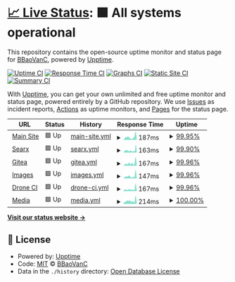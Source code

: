 # [📈 Live Status](https://status.bbaovanc.com): <!--live status--> **🟩 All systems operational**

This repository contains the open-source uptime monitor and status page for [BBaoVanC](https://bbaovanc.com), powered by [Upptime](https://github.com/upptime/upptime).

[![Uptime CI](https://github.com/BBaoVanC/status.bbaovanc.com/workflows/Uptime%20CI/badge.svg)](https://github.com/upptime/upptime/actions?query=workflow%3A%22Uptime+CI%22)
[![Response Time CI](https://github.com/BBaoVanC/status.bbaovanc.com/workflows/Response%20Time%20CI/badge.svg)](https://github.com/upptime/upptime/actions?query=workflow%3A%22Response+Time+CI%22)
[![Graphs CI](https://github.com/BBaoVanC/status.bbaovanc.com/workflows/Graphs%20CI/badge.svg)](https://github.com/upptime/upptime/actions?query=workflow%3A%22Graphs+CI%22)
[![Static Site CI](https://github.com/BBaoVanC/status.bbaovanc.com/workflows/Static%20Site%20CI/badge.svg)](https://github.com/upptime/upptime/actions?query=workflow%3A%22Static+Site+CI%22)
[![Summary CI](https://github.com/BBaoVanC/status.bbaovanc.com/workflows/Summary%20CI/badge.svg)](https://github.com/upptime/upptime/actions?query=workflow%3A%22Summary+CI%22)

With [Upptime](https://upptime.js.org), you can get your own unlimited and free uptime monitor and status page, powered entirely by a GitHub repository. We use [Issues](https://github.com/BBaoVanC/status.bbaovanc.com/issues) as incident reports, [Actions](https://github.com/BBaoVanC/status.bbaovanc.com/actions) as uptime monitors, and [Pages](https://status.bbaovanc.com) for the status page.

<!--start: status pages-->
<!-- This summary is generated by Upptime (https://github.com/upptime/upptime) -->
<!-- Do not edit this manually, your changes will be overwritten -->
<!-- prettier-ignore -->
| URL | Status | History | Response Time | Uptime |
| --- | ------ | ------- | ------------- | ------ |
| <img alt="" src="https://favicons.githubusercontent.com/bbaovanc.com" height="13"> [Main Site](https://bbaovanc.com) | 🟩 Up | [main-site.yml](https://github.com/BBaoVanC/status.bbaovanc.com/commits/HEAD/history/main-site.yml) | <details><summary><img alt="Response time graph" src="./graphs/main-site/response-time-week.png" height="20"> 187ms</summary><br><a href="https://status.bbaovanc.com/history/main-site"><img alt="Response time 253" src="https://img.shields.io/endpoint?url=https%3A%2F%2Fraw.githubusercontent.com%2FBBaoVanC%2Fstatus.bbaovanc.com%2FHEAD%2Fapi%2Fmain-site%2Fresponse-time.json"></a><br><a href="https://status.bbaovanc.com/history/main-site"><img alt="24-hour response time 234" src="https://img.shields.io/endpoint?url=https%3A%2F%2Fraw.githubusercontent.com%2FBBaoVanC%2Fstatus.bbaovanc.com%2FHEAD%2Fapi%2Fmain-site%2Fresponse-time-day.json"></a><br><a href="https://status.bbaovanc.com/history/main-site"><img alt="7-day response time 187" src="https://img.shields.io/endpoint?url=https%3A%2F%2Fraw.githubusercontent.com%2FBBaoVanC%2Fstatus.bbaovanc.com%2FHEAD%2Fapi%2Fmain-site%2Fresponse-time-week.json"></a><br><a href="https://status.bbaovanc.com/history/main-site"><img alt="30-day response time 253" src="https://img.shields.io/endpoint?url=https%3A%2F%2Fraw.githubusercontent.com%2FBBaoVanC%2Fstatus.bbaovanc.com%2FHEAD%2Fapi%2Fmain-site%2Fresponse-time-month.json"></a><br><a href="https://status.bbaovanc.com/history/main-site"><img alt="1-year response time 253" src="https://img.shields.io/endpoint?url=https%3A%2F%2Fraw.githubusercontent.com%2FBBaoVanC%2Fstatus.bbaovanc.com%2FHEAD%2Fapi%2Fmain-site%2Fresponse-time-year.json"></a></details> | <details><summary><a href="https://status.bbaovanc.com/history/main-site">99.95%</a></summary><a href="https://status.bbaovanc.com/history/main-site"><img alt="All-time uptime 99.95%" src="https://img.shields.io/endpoint?url=https%3A%2F%2Fraw.githubusercontent.com%2FBBaoVanC%2Fstatus.bbaovanc.com%2FHEAD%2Fapi%2Fmain-site%2Fuptime.json"></a><br><a href="https://status.bbaovanc.com/history/main-site"><img alt="24-hour uptime 100.00%" src="https://img.shields.io/endpoint?url=https%3A%2F%2Fraw.githubusercontent.com%2FBBaoVanC%2Fstatus.bbaovanc.com%2FHEAD%2Fapi%2Fmain-site%2Fuptime-day.json"></a><br><a href="https://status.bbaovanc.com/history/main-site"><img alt="7-day uptime 99.95%" src="https://img.shields.io/endpoint?url=https%3A%2F%2Fraw.githubusercontent.com%2FBBaoVanC%2Fstatus.bbaovanc.com%2FHEAD%2Fapi%2Fmain-site%2Fuptime-week.json"></a><br><a href="https://status.bbaovanc.com/history/main-site"><img alt="30-day uptime 99.95%" src="https://img.shields.io/endpoint?url=https%3A%2F%2Fraw.githubusercontent.com%2FBBaoVanC%2Fstatus.bbaovanc.com%2FHEAD%2Fapi%2Fmain-site%2Fuptime-month.json"></a><br><a href="https://status.bbaovanc.com/history/main-site"><img alt="1-year uptime 99.95%" src="https://img.shields.io/endpoint?url=https%3A%2F%2Fraw.githubusercontent.com%2FBBaoVanC%2Fstatus.bbaovanc.com%2FHEAD%2Fapi%2Fmain-site%2Fuptime-year.json"></a></details>
| <img alt="" src="https://favicons.githubusercontent.com/searx.bbaovanc.com" height="13"> [Searx](https://searx.bbaovanc.com) | 🟩 Up | [searx.yml](https://github.com/BBaoVanC/status.bbaovanc.com/commits/HEAD/history/searx.yml) | <details><summary><img alt="Response time graph" src="./graphs/searx/response-time-week.png" height="20"> 163ms</summary><br><a href="https://status.bbaovanc.com/history/searx"><img alt="Response time 238" src="https://img.shields.io/endpoint?url=https%3A%2F%2Fraw.githubusercontent.com%2FBBaoVanC%2Fstatus.bbaovanc.com%2FHEAD%2Fapi%2Fsearx%2Fresponse-time.json"></a><br><a href="https://status.bbaovanc.com/history/searx"><img alt="24-hour response time 166" src="https://img.shields.io/endpoint?url=https%3A%2F%2Fraw.githubusercontent.com%2FBBaoVanC%2Fstatus.bbaovanc.com%2FHEAD%2Fapi%2Fsearx%2Fresponse-time-day.json"></a><br><a href="https://status.bbaovanc.com/history/searx"><img alt="7-day response time 163" src="https://img.shields.io/endpoint?url=https%3A%2F%2Fraw.githubusercontent.com%2FBBaoVanC%2Fstatus.bbaovanc.com%2FHEAD%2Fapi%2Fsearx%2Fresponse-time-week.json"></a><br><a href="https://status.bbaovanc.com/history/searx"><img alt="30-day response time 238" src="https://img.shields.io/endpoint?url=https%3A%2F%2Fraw.githubusercontent.com%2FBBaoVanC%2Fstatus.bbaovanc.com%2FHEAD%2Fapi%2Fsearx%2Fresponse-time-month.json"></a><br><a href="https://status.bbaovanc.com/history/searx"><img alt="1-year response time 238" src="https://img.shields.io/endpoint?url=https%3A%2F%2Fraw.githubusercontent.com%2FBBaoVanC%2Fstatus.bbaovanc.com%2FHEAD%2Fapi%2Fsearx%2Fresponse-time-year.json"></a></details> | <details><summary><a href="https://status.bbaovanc.com/history/searx">99.90%</a></summary><a href="https://status.bbaovanc.com/history/searx"><img alt="All-time uptime 99.76%" src="https://img.shields.io/endpoint?url=https%3A%2F%2Fraw.githubusercontent.com%2FBBaoVanC%2Fstatus.bbaovanc.com%2FHEAD%2Fapi%2Fsearx%2Fuptime.json"></a><br><a href="https://status.bbaovanc.com/history/searx"><img alt="24-hour uptime 100.00%" src="https://img.shields.io/endpoint?url=https%3A%2F%2Fraw.githubusercontent.com%2FBBaoVanC%2Fstatus.bbaovanc.com%2FHEAD%2Fapi%2Fsearx%2Fuptime-day.json"></a><br><a href="https://status.bbaovanc.com/history/searx"><img alt="7-day uptime 99.90%" src="https://img.shields.io/endpoint?url=https%3A%2F%2Fraw.githubusercontent.com%2FBBaoVanC%2Fstatus.bbaovanc.com%2FHEAD%2Fapi%2Fsearx%2Fuptime-week.json"></a><br><a href="https://status.bbaovanc.com/history/searx"><img alt="30-day uptime 99.76%" src="https://img.shields.io/endpoint?url=https%3A%2F%2Fraw.githubusercontent.com%2FBBaoVanC%2Fstatus.bbaovanc.com%2FHEAD%2Fapi%2Fsearx%2Fuptime-month.json"></a><br><a href="https://status.bbaovanc.com/history/searx"><img alt="1-year uptime 99.76%" src="https://img.shields.io/endpoint?url=https%3A%2F%2Fraw.githubusercontent.com%2FBBaoVanC%2Fstatus.bbaovanc.com%2FHEAD%2Fapi%2Fsearx%2Fuptime-year.json"></a></details>
| <img alt="" src="https://favicons.githubusercontent.com/git.bbaovanc.com" height="13"> [Gitea](https://git.bbaovanc.com) | 🟩 Up | [gitea.yml](https://github.com/BBaoVanC/status.bbaovanc.com/commits/HEAD/history/gitea.yml) | <details><summary><img alt="Response time graph" src="./graphs/gitea/response-time-week.png" height="20"> 167ms</summary><br><a href="https://status.bbaovanc.com/history/gitea"><img alt="Response time 256" src="https://img.shields.io/endpoint?url=https%3A%2F%2Fraw.githubusercontent.com%2FBBaoVanC%2Fstatus.bbaovanc.com%2FHEAD%2Fapi%2Fgitea%2Fresponse-time.json"></a><br><a href="https://status.bbaovanc.com/history/gitea"><img alt="24-hour response time 163" src="https://img.shields.io/endpoint?url=https%3A%2F%2Fraw.githubusercontent.com%2FBBaoVanC%2Fstatus.bbaovanc.com%2FHEAD%2Fapi%2Fgitea%2Fresponse-time-day.json"></a><br><a href="https://status.bbaovanc.com/history/gitea"><img alt="7-day response time 167" src="https://img.shields.io/endpoint?url=https%3A%2F%2Fraw.githubusercontent.com%2FBBaoVanC%2Fstatus.bbaovanc.com%2FHEAD%2Fapi%2Fgitea%2Fresponse-time-week.json"></a><br><a href="https://status.bbaovanc.com/history/gitea"><img alt="30-day response time 256" src="https://img.shields.io/endpoint?url=https%3A%2F%2Fraw.githubusercontent.com%2FBBaoVanC%2Fstatus.bbaovanc.com%2FHEAD%2Fapi%2Fgitea%2Fresponse-time-month.json"></a><br><a href="https://status.bbaovanc.com/history/gitea"><img alt="1-year response time 256" src="https://img.shields.io/endpoint?url=https%3A%2F%2Fraw.githubusercontent.com%2FBBaoVanC%2Fstatus.bbaovanc.com%2FHEAD%2Fapi%2Fgitea%2Fresponse-time-year.json"></a></details> | <details><summary><a href="https://status.bbaovanc.com/history/gitea">99.96%</a></summary><a href="https://status.bbaovanc.com/history/gitea"><img alt="All-time uptime 99.95%" src="https://img.shields.io/endpoint?url=https%3A%2F%2Fraw.githubusercontent.com%2FBBaoVanC%2Fstatus.bbaovanc.com%2FHEAD%2Fapi%2Fgitea%2Fuptime.json"></a><br><a href="https://status.bbaovanc.com/history/gitea"><img alt="24-hour uptime 100.00%" src="https://img.shields.io/endpoint?url=https%3A%2F%2Fraw.githubusercontent.com%2FBBaoVanC%2Fstatus.bbaovanc.com%2FHEAD%2Fapi%2Fgitea%2Fuptime-day.json"></a><br><a href="https://status.bbaovanc.com/history/gitea"><img alt="7-day uptime 99.96%" src="https://img.shields.io/endpoint?url=https%3A%2F%2Fraw.githubusercontent.com%2FBBaoVanC%2Fstatus.bbaovanc.com%2FHEAD%2Fapi%2Fgitea%2Fuptime-week.json"></a><br><a href="https://status.bbaovanc.com/history/gitea"><img alt="30-day uptime 99.95%" src="https://img.shields.io/endpoint?url=https%3A%2F%2Fraw.githubusercontent.com%2FBBaoVanC%2Fstatus.bbaovanc.com%2FHEAD%2Fapi%2Fgitea%2Fuptime-month.json"></a><br><a href="https://status.bbaovanc.com/history/gitea"><img alt="1-year uptime 99.95%" src="https://img.shields.io/endpoint?url=https%3A%2F%2Fraw.githubusercontent.com%2FBBaoVanC%2Fstatus.bbaovanc.com%2FHEAD%2Fapi%2Fgitea%2Fuptime-year.json"></a></details>
| <img alt="" src="https://favicons.githubusercontent.com/img.bbaovanc.com" height="13"> [Images](https://img.bbaovanc.com) | 🟩 Up | [images.yml](https://github.com/BBaoVanC/status.bbaovanc.com/commits/HEAD/history/images.yml) | <details><summary><img alt="Response time graph" src="./graphs/images/response-time-week.png" height="20"> 147ms</summary><br><a href="https://status.bbaovanc.com/history/images"><img alt="Response time 239" src="https://img.shields.io/endpoint?url=https%3A%2F%2Fraw.githubusercontent.com%2FBBaoVanC%2Fstatus.bbaovanc.com%2FHEAD%2Fapi%2Fimages%2Fresponse-time.json"></a><br><a href="https://status.bbaovanc.com/history/images"><img alt="24-hour response time 149" src="https://img.shields.io/endpoint?url=https%3A%2F%2Fraw.githubusercontent.com%2FBBaoVanC%2Fstatus.bbaovanc.com%2FHEAD%2Fapi%2Fimages%2Fresponse-time-day.json"></a><br><a href="https://status.bbaovanc.com/history/images"><img alt="7-day response time 147" src="https://img.shields.io/endpoint?url=https%3A%2F%2Fraw.githubusercontent.com%2FBBaoVanC%2Fstatus.bbaovanc.com%2FHEAD%2Fapi%2Fimages%2Fresponse-time-week.json"></a><br><a href="https://status.bbaovanc.com/history/images"><img alt="30-day response time 239" src="https://img.shields.io/endpoint?url=https%3A%2F%2Fraw.githubusercontent.com%2FBBaoVanC%2Fstatus.bbaovanc.com%2FHEAD%2Fapi%2Fimages%2Fresponse-time-month.json"></a><br><a href="https://status.bbaovanc.com/history/images"><img alt="1-year response time 239" src="https://img.shields.io/endpoint?url=https%3A%2F%2Fraw.githubusercontent.com%2FBBaoVanC%2Fstatus.bbaovanc.com%2FHEAD%2Fapi%2Fimages%2Fresponse-time-year.json"></a></details> | <details><summary><a href="https://status.bbaovanc.com/history/images">99.96%</a></summary><a href="https://status.bbaovanc.com/history/images"><img alt="All-time uptime 99.95%" src="https://img.shields.io/endpoint?url=https%3A%2F%2Fraw.githubusercontent.com%2FBBaoVanC%2Fstatus.bbaovanc.com%2FHEAD%2Fapi%2Fimages%2Fuptime.json"></a><br><a href="https://status.bbaovanc.com/history/images"><img alt="24-hour uptime 100.00%" src="https://img.shields.io/endpoint?url=https%3A%2F%2Fraw.githubusercontent.com%2FBBaoVanC%2Fstatus.bbaovanc.com%2FHEAD%2Fapi%2Fimages%2Fuptime-day.json"></a><br><a href="https://status.bbaovanc.com/history/images"><img alt="7-day uptime 99.96%" src="https://img.shields.io/endpoint?url=https%3A%2F%2Fraw.githubusercontent.com%2FBBaoVanC%2Fstatus.bbaovanc.com%2FHEAD%2Fapi%2Fimages%2Fuptime-week.json"></a><br><a href="https://status.bbaovanc.com/history/images"><img alt="30-day uptime 99.95%" src="https://img.shields.io/endpoint?url=https%3A%2F%2Fraw.githubusercontent.com%2FBBaoVanC%2Fstatus.bbaovanc.com%2FHEAD%2Fapi%2Fimages%2Fuptime-month.json"></a><br><a href="https://status.bbaovanc.com/history/images"><img alt="1-year uptime 99.95%" src="https://img.shields.io/endpoint?url=https%3A%2F%2Fraw.githubusercontent.com%2FBBaoVanC%2Fstatus.bbaovanc.com%2FHEAD%2Fapi%2Fimages%2Fuptime-year.json"></a></details>
| <img alt="" src="https://favicons.githubusercontent.com/drone.bbaovanc.com" height="13"> [Drone CI](https://drone.bbaovanc.com/bbaovanc/pynamegen) | 🟩 Up | [drone-ci.yml](https://github.com/BBaoVanC/status.bbaovanc.com/commits/HEAD/history/drone-ci.yml) | <details><summary><img alt="Response time graph" src="./graphs/drone-ci/response-time-week.png" height="20"> 167ms</summary><br><a href="https://status.bbaovanc.com/history/drone-ci"><img alt="Response time 203" src="https://img.shields.io/endpoint?url=https%3A%2F%2Fraw.githubusercontent.com%2FBBaoVanC%2Fstatus.bbaovanc.com%2FHEAD%2Fapi%2Fdrone-ci%2Fresponse-time.json"></a><br><a href="https://status.bbaovanc.com/history/drone-ci"><img alt="24-hour response time 146" src="https://img.shields.io/endpoint?url=https%3A%2F%2Fraw.githubusercontent.com%2FBBaoVanC%2Fstatus.bbaovanc.com%2FHEAD%2Fapi%2Fdrone-ci%2Fresponse-time-day.json"></a><br><a href="https://status.bbaovanc.com/history/drone-ci"><img alt="7-day response time 167" src="https://img.shields.io/endpoint?url=https%3A%2F%2Fraw.githubusercontent.com%2FBBaoVanC%2Fstatus.bbaovanc.com%2FHEAD%2Fapi%2Fdrone-ci%2Fresponse-time-week.json"></a><br><a href="https://status.bbaovanc.com/history/drone-ci"><img alt="30-day response time 203" src="https://img.shields.io/endpoint?url=https%3A%2F%2Fraw.githubusercontent.com%2FBBaoVanC%2Fstatus.bbaovanc.com%2FHEAD%2Fapi%2Fdrone-ci%2Fresponse-time-month.json"></a><br><a href="https://status.bbaovanc.com/history/drone-ci"><img alt="1-year response time 203" src="https://img.shields.io/endpoint?url=https%3A%2F%2Fraw.githubusercontent.com%2FBBaoVanC%2Fstatus.bbaovanc.com%2FHEAD%2Fapi%2Fdrone-ci%2Fresponse-time-year.json"></a></details> | <details><summary><a href="https://status.bbaovanc.com/history/drone-ci">99.96%</a></summary><a href="https://status.bbaovanc.com/history/drone-ci"><img alt="All-time uptime 99.96%" src="https://img.shields.io/endpoint?url=https%3A%2F%2Fraw.githubusercontent.com%2FBBaoVanC%2Fstatus.bbaovanc.com%2FHEAD%2Fapi%2Fdrone-ci%2Fuptime.json"></a><br><a href="https://status.bbaovanc.com/history/drone-ci"><img alt="24-hour uptime 100.00%" src="https://img.shields.io/endpoint?url=https%3A%2F%2Fraw.githubusercontent.com%2FBBaoVanC%2Fstatus.bbaovanc.com%2FHEAD%2Fapi%2Fdrone-ci%2Fuptime-day.json"></a><br><a href="https://status.bbaovanc.com/history/drone-ci"><img alt="7-day uptime 99.96%" src="https://img.shields.io/endpoint?url=https%3A%2F%2Fraw.githubusercontent.com%2FBBaoVanC%2Fstatus.bbaovanc.com%2FHEAD%2Fapi%2Fdrone-ci%2Fuptime-week.json"></a><br><a href="https://status.bbaovanc.com/history/drone-ci"><img alt="30-day uptime 99.96%" src="https://img.shields.io/endpoint?url=https%3A%2F%2Fraw.githubusercontent.com%2FBBaoVanC%2Fstatus.bbaovanc.com%2FHEAD%2Fapi%2Fdrone-ci%2Fuptime-month.json"></a><br><a href="https://status.bbaovanc.com/history/drone-ci"><img alt="1-year uptime 99.96%" src="https://img.shields.io/endpoint?url=https%3A%2F%2Fraw.githubusercontent.com%2FBBaoVanC%2Fstatus.bbaovanc.com%2FHEAD%2Fapi%2Fdrone-ci%2Fuptime-year.json"></a></details>
| <img alt="" src="https://favicons.githubusercontent.com/media.bbaovanc.com" height="13"> [Media](https://media.bbaovanc.com/test) | 🟩 Up | [media.yml](https://github.com/BBaoVanC/status.bbaovanc.com/commits/HEAD/history/media.yml) | <details><summary><img alt="Response time graph" src="./graphs/media/response-time-week.png" height="20"> 214ms</summary><br><a href="https://status.bbaovanc.com/history/media"><img alt="Response time 237" src="https://img.shields.io/endpoint?url=https%3A%2F%2Fraw.githubusercontent.com%2FBBaoVanC%2Fstatus.bbaovanc.com%2FHEAD%2Fapi%2Fmedia%2Fresponse-time.json"></a><br><a href="https://status.bbaovanc.com/history/media"><img alt="24-hour response time 175" src="https://img.shields.io/endpoint?url=https%3A%2F%2Fraw.githubusercontent.com%2FBBaoVanC%2Fstatus.bbaovanc.com%2FHEAD%2Fapi%2Fmedia%2Fresponse-time-day.json"></a><br><a href="https://status.bbaovanc.com/history/media"><img alt="7-day response time 214" src="https://img.shields.io/endpoint?url=https%3A%2F%2Fraw.githubusercontent.com%2FBBaoVanC%2Fstatus.bbaovanc.com%2FHEAD%2Fapi%2Fmedia%2Fresponse-time-week.json"></a><br><a href="https://status.bbaovanc.com/history/media"><img alt="30-day response time 237" src="https://img.shields.io/endpoint?url=https%3A%2F%2Fraw.githubusercontent.com%2FBBaoVanC%2Fstatus.bbaovanc.com%2FHEAD%2Fapi%2Fmedia%2Fresponse-time-month.json"></a><br><a href="https://status.bbaovanc.com/history/media"><img alt="1-year response time 237" src="https://img.shields.io/endpoint?url=https%3A%2F%2Fraw.githubusercontent.com%2FBBaoVanC%2Fstatus.bbaovanc.com%2FHEAD%2Fapi%2Fmedia%2Fresponse-time-year.json"></a></details> | <details><summary><a href="https://status.bbaovanc.com/history/media">100.00%</a></summary><a href="https://status.bbaovanc.com/history/media"><img alt="All-time uptime 99.97%" src="https://img.shields.io/endpoint?url=https%3A%2F%2Fraw.githubusercontent.com%2FBBaoVanC%2Fstatus.bbaovanc.com%2FHEAD%2Fapi%2Fmedia%2Fuptime.json"></a><br><a href="https://status.bbaovanc.com/history/media"><img alt="24-hour uptime 100.00%" src="https://img.shields.io/endpoint?url=https%3A%2F%2Fraw.githubusercontent.com%2FBBaoVanC%2Fstatus.bbaovanc.com%2FHEAD%2Fapi%2Fmedia%2Fuptime-day.json"></a><br><a href="https://status.bbaovanc.com/history/media"><img alt="7-day uptime 100.00%" src="https://img.shields.io/endpoint?url=https%3A%2F%2Fraw.githubusercontent.com%2FBBaoVanC%2Fstatus.bbaovanc.com%2FHEAD%2Fapi%2Fmedia%2Fuptime-week.json"></a><br><a href="https://status.bbaovanc.com/history/media"><img alt="30-day uptime 99.97%" src="https://img.shields.io/endpoint?url=https%3A%2F%2Fraw.githubusercontent.com%2FBBaoVanC%2Fstatus.bbaovanc.com%2FHEAD%2Fapi%2Fmedia%2Fuptime-month.json"></a><br><a href="https://status.bbaovanc.com/history/media"><img alt="1-year uptime 99.97%" src="https://img.shields.io/endpoint?url=https%3A%2F%2Fraw.githubusercontent.com%2FBBaoVanC%2Fstatus.bbaovanc.com%2FHEAD%2Fapi%2Fmedia%2Fuptime-year.json"></a></details>

<!--end: status pages-->

[**Visit our status website →**](https://status.bbaovanc.com)

## 📄 License

- Powered by: [Upptime](https://github.com/upptime/upptime)
- Code: [MIT](./LICENSE) © [BBaoVanC](https://bbaovanc.com)
- Data in the `./history` directory: [Open Database License](https://opendatacommons.org/licenses/odbl/1-0/)
